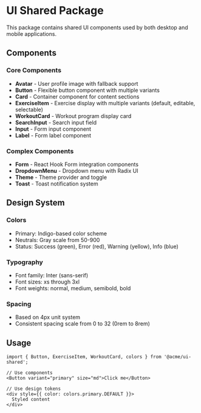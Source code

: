 # UI Shared Package

This package contains shared UI components used by both desktop and mobile applications.

## Components

### Core Components
- **Avatar** - User profile image with fallback support
- **Button** - Flexible button component with multiple variants
- **Card** - Container component for content sections
- **ExerciseItem** - Exercise display with multiple variants (default, editable, selectable)
- **WorkoutCard** - Workout program display card
- **SearchInput** - Search input field
- **Input** - Form input component
- **Label** - Form label component

### Complex Components
- **Form** - React Hook Form integration components
- **DropdownMenu** - Dropdown menu with Radix UI
- **Theme** - Theme provider and toggle
- **Toast** - Toast notification system

## Design System

### Colors
- Primary: Indigo-based color scheme
- Neutrals: Gray scale from 50-900
- Status: Success (green), Error (red), Warning (yellow), Info (blue)

### Typography
- Font family: Inter (sans-serif)
- Font sizes: xs through 3xl
- Font weights: normal, medium, semibold, bold

### Spacing
- Based on 4px unit system
- Consistent spacing scale from 0 to 32 (0rem to 8rem)

## Usage

```tsx
import { Button, ExerciseItem, WorkoutCard, colors } from '@acme/ui-shared';

// Use components
<Button variant="primary" size="md">Click me</Button>

// Use design tokens
<div style={{ color: colors.primary.DEFAULT }}>
  Styled content
</div>
```
